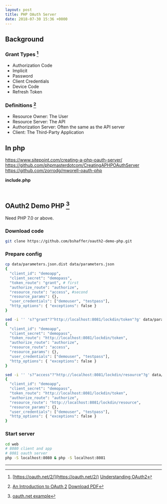 ```yaml
---
layout: post
title: PHP OAuth Server
date: 2018-07-30 15:36 +0000
---
```


## Background

### Grant Types [^v2]

[^v2]: [https://oauth.net/2/](https://oauth.net/2/) [Understanding OAuth2](http://www.bubblecode.net/en/2016/01/22/understanding-oauth2/)

* Authorization Code
* Implicit
* Password
* Client Credentials
* Device Code
* Refresh Token

### Definitions [^introduction]

[^introduction]: [An Introduction to OAuth 2](https://www.slideshare.net/aaronpk/an-introduction-to-oauth-2) [Download PDF](/assets/documents/oauth2/oauth2-oscon-120720113208-phpapp01.pdf)

* Resource Owner: The User
* Resource Server: The API
* Authorization Server: Often the same as the API server
* Client: The Third-Party Application

## In php


https://www.sitepoint.com/creating-a-php-oauth-server/
https://github.com/phpmasterdotcom/CreatingAPHPOAuthServer
https://github.com/zorrodg/mworell-oauth-php

**include.php**
```php



```


## OAuth2 Demo PHP [^oauth.net]

[^oauth.net]: [oauth.net example](https://oauth.net/code/php/)

Need PHP 7.0 or above.

### Download code 

```bash
git clone https://github.com/bshaffer/oauth2-demo-php.git
```

### Prepare config

```bash
cp data/parameters.json.dist data/parameters.json
{
  "client_id": "demoapp",
  "client_secret": "demopass",
  "token_route": "grant", # first
  "authorize_route": "authorize",
  "resource_route": "access", #second
  "resource_params": {},
  "user_credentials": ["demouser", "testpass"],
  "http_options": { "exceptions": false }
}

sed -i '' 's?"grant"?"http://localhost:8081/lockdin/token"?g' data/parameters.json
{
  "client_id": "demoapp",
  "client_secret": "demopass",
  "token_route": "http://localhost:8081/lockdin/token",
  "authorize_route": "authorize",
  "resource_route": "access",
  "resource_params": {},
  "user_credentials": ["demouser", "testpass"],
  "http_options": { "exceptions": false }
}

sed -i '' 's?"access"?"http://localhost:8081/lockdin/resource"?g' data/parameters.json
{
  "client_id": "demoapp",
  "client_secret": "demopass",
  "token_route": "http://localhost:8081/lockdin/token",
  "authorize_route": "authorize",
  "resource_route": "http://localhost:8081/lockdin/resource",
  "resource_params": {},
  "user_credentials": ["demouser", "testpass"],
  "http_options": { "exceptions": false }
}
```


### Start server

```bash
cd web
# 8080 client and app
# 8081 oauth server
php -S localhost:8080 & php -S localhost:8081
```


---


